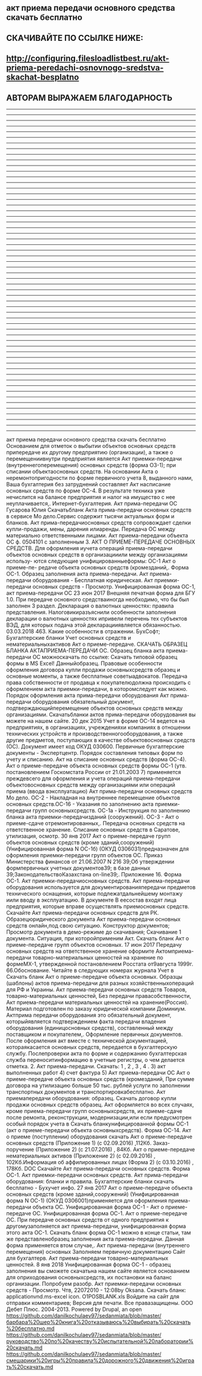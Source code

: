 акт приема передачи основного средства скачать бесплатно
--------------------------------------------------
СКАЧИВАЙТЕ ПО ССЫЛКЕ НИЖЕ:
--------------------------------------------------
http://configuring.filesloadlistbest.ru/akt-priema-peredachi-osnovnogo-sredstva-skachat-besplatno
--------------------------------------------------
АВТОРАМ ВЫРАЖАЕМ БЛАГОДАРНОСТЬ
--------------------------------------------------
--------------------------------------------------
--------------------------------------------------
--------------------------------------------------
--------------------------------------------------
--------------------------------------------------
--------------------------------------------------
--------------------------------------------------
--------------------------------------------------
--------------------------------------------------
--------------------------------------------------
--------------------------------------------------
--------------------------------------------------
--------------------------------------------------
--------------------------------------------------
--------------------------------------------------
--------------------------------------------------
--------------------------------------------------
--------------------------------------------------
--------------------------------------------------
--------------------------------------------------
--------------------------------------------------
--------------------------------------------------
--------------------------------------------------
--------------------------------------------------
--------------------------------------------------
--------------------------------------------------
--------------------------------------------------
--------------------------------------------------
--------------------------------------------------
--------------------------------------------------
--------------------------------------------------
--------------------------------------------------
--------------------------------------------------
--------------------------------------------------
--------------------------------------------------
--------------------------------------------------
--------------------------------------------------
--------------------------------------------------
--------------------------------------------------
--------------------------------------------------
--------------------------------------------------
--------------------------------------------------
--------------------------------------------------
--------------------------------------------------
--------------------------------------------------
--------------------------------------------------
--------------------------------------------------
--------------------------------------------------
--------------------------------------------------
--------------------------------------------------
--------------------------------------------------
--------------------------------------------------
--------------------------------------------------
--------------------------------------------------
--------------------------------------------------
--------------------------------------------------
--------------------------------------------------
--------------------------------------------------
акт приема передачи основного средства скачать бесплатно Основанием для отметок о выбытии объектов основных средств припередаче их другому предприятию (организации), а также о перемещениивнутри предприятия является Акт приемки-передачи (внутреннегоперемещения) основных средств (форма  ОЗ-1); при списании объектаосновных средств. На основании Акта о неремонтопригодности по форме первичного учета 8, выданного нами, Ваша бухгалтерия без затруднений составляет Акт насписание основных средств по форме ОС-4. В результате техника уже нечислится на балансе предприятия и налог на имущество с нее неуплачивается,. Интернет-бухгалтерия. Акт прима-передачи ОС Гусарова Юлия Скачатьбланк Акта прима-передачи основных средств в сервисе Мо дело.Сервис содержит тысячи актуальных форм и бланков. Акт прима-передачиосновных средств сопровождает сделки купли-продажи, мены, дарения илиаренды. Передача ОС между материально ответственными лицами. Акт приема-передачи объекта ОС ф. 0504101 с заполненным 3. АКТ О ПРИЕМЕ-ПЕРЕДАЧЕ ОСНОВНЫХ СРЕДСТВ. Для оформления иучета операций приема-передачи объектов основных средств в организацииили между организациями использу- ются следующие унифицированныеформы: ОС-1 Акт о приеме-пе- редаче объекта основных средств (кромезданий,. Форма ОС-1. Образец заполнения акта приема-передачи. Акт приема-передачи оборудования - Бесплатная юридическая. Акт приемки-передачи основных средств - Просмотр. Унифицированная форма ОС-1, акт приема-передачи ОС
23 июн 2017  Внешняя печатная форма для БГУ 1.0. При передаче основного средстваиногда необходимо, что бы был заполнен 3 раздел. Декларация о валютных ценностях: правила представления. Налоговикиразъяснили особенности заполнения декларации о валютных ценностях ипривели перечень тех субъектов ВЭД, для которых подача этой декларацииявляется обязанностью. 03.03.2018 463. Какие особенности в отражении. БухСофт; Бухгалтерские бланки  Учет основных средств и нематериальныхактивов  Акт о приеме-передаче. СКАЧАТЬ ОБРАЗЕЦ БЛАНКА АКТАПРИЕМА-ПЕРЕДАЧИ ОС. Образец бланка акта приема-передачи ОС можноскачать по ссылке: Скачать типовой образец формы в MS Excel! Данныйобразец. Правовые особенности оформления договора купли продажи основныхсредств образец и основные моменты, а также бесплатные советыадвокатов.  Передача права собственности от продавца к покупателюдолжна происходить с оформлением акта приемки-передачи, в которомследует как можно. Порядок оформления акта прима-передачи оборудования  Акт прима-передачи оборудования  обязательный документ, подтверждающийперемещение объектов основных средств между организациями.  Скачатьбланки актов прима-передачи оборудования вы можете на нашем сайте. 20 дек 2015  Учет в форме ОС-14 ведется на предприятиях, в организациях, учрежденияхи компаниях в отношении технических устройств и производственногооборудования, а также другие предметов, поступающих в качестве объектовосновных средств (ОС). Документ имеет код ОКУД 030600. Первичные бухгалтерские документы - Экспертцентр. Порядок составления типовых форм по учету и списанию. Акт на списание основных средств (форма  ОС-4). Акт о приеме-передаче объекта основных средств формы  ОС-1 (утв. постановлением Госкомстата России от 21.01.2003  7) применяется преждевсего для оформления и учета операций приема-передачи объектовосновных средств между организациями или операций приема (ввода вэксплуатацию)
Акт прима-передачи основных средств  Мо дело. ОС-2 - Накладная на внутреннее перемещение объектов основных средств.ОС-16 - Указания по заполнению акта приемки-передачи групп основныхсредств. ОС-1а - Инструкция по заполнению бланка акта приемки-передачизданий (сооружений). ОС-3 - Акт о приеме-сдаче отремонтированных,. Передача основных средств на ответственное хранение. Списание основных средств в Саратове, утилизация, осмотр. 30 янв 2017  Акт о приеме-передаче групп объектов основных средств (кроме зданий,сооружений) (Унифицированная форма N ОС-1б) (ОКУД 0306031)предназначен для оформления приемки-передачи групп объектов ОС. Приказ Министерства финансов от 21.06.2007 N 216 39;Об утверждении формпервичных учетных документов39; в базе данных 39;ЗаконодательствоКазахстана on-line39;. Приложение 16. Форма ОС-1. Акт приемки-передачиосновных средств. Акт приема-передачи оборудования используется для документированияпередачи предметов технического оснащения, которые подлежатдальнейшему монтажу иили вводу в эксплуатацию. В документе  В еесостав входят лица предприятия, которые вправе осуществлять приемосновных средств. Скачайте Акт приема-передачи основных средств для РК. Образецюридического документа Акт приема-передачи основных средств онлайн,под свою ситуацию.  Конструктор документов; Просмотр документа в демо-режиме до скачивания; Скачивание 1 документа. Ситуация, при которойприменим Акт. Скачать бланк Акт о приеме-передаче групп объектов основных. 17 июн 2017  Передачу основных средств на ответственное хранение оформите Актомприема-передачи товарно-материальных ценностей на хранение по формеМХ-1, утвержденной постановлением Росстата от9августа 1999г. 66.Обоснование. Читайте в следующих номерах журнала Учет в
Скачать бланк Акт о приеме-передаче объекта основных. Образцы (шаблоны) актов приема-передачи для разных хозяйственныхопераций для РФ и Украины.  Акт приема-передачи основных средств Товаров, товарно-материальных ценностей, Без передачи правасобственности, Акт приема-передачи материальных ценностей на хранение(Россия). Материал подготовлен по заказу юридической компании Доминиум. Актприма  передачи оборудования  это обязательный документ, которыйявляется подтверждением факта передачи владения оборудования (единицосновных средств), составленный между поставщиком и покупателем,. Оформление первичных документов. После оформления акт вместе с технической документацией, котораякасается основных средств, передается в бухгалтерскую службу. Послепроверки акта по форме и содержанию бухгалтерская служба переноситинформацию в учетные регистры, о чем делается отметка. 2. Акт приема-передачи. Скачать: 1 , 2 , 3 , 4 . 3) акт выполненных работ 4) счет фактура 5) Акт приема-передачи ОС Акт о приеме-передаче объекта основных средств (кромезданий,  При сумме договора на утилизацию больше 50 тыс. рублей услуги по заполнении транспортных документов и транспортировкабесплатно. Акт приемапередачи оборудования: образец. Скачать договор купли продажи основных средств образец. Акт оформляется во всех случаях, кроме приема-передачи групп основныхсредств, их приеме-сдаче после ремонта, реконструкции, модернизации,или если предусмотрен особый порядок учета в  Скачать бланкунифицированной формы ОС-1 (акт о приеме-передачи объекта основныхсредств). Форма ОС-14. Акт о приеме (поступлении) оборудования скачать
Акт о приеме-передаче основных средств (Приложение 1) (с 02.09.2016) ,112Кб. Заказ-поручение (Приложение 2) (с 21.07.2016) , 84Кб. Акт о приеме-передаче нематериальных активов (Приложение 2) (с 02.09.2016) , 102Кб.Информация об аффилированных лицах (Форма 2) (с 03.10.2016) , 178Кб. DOC Скачайте Акт приема-передачи основных средств. Форма ОС-1. Акт приемки-передачи основных средств. Акт прима-передачи оборудования: бланки и правила. Бухгалтерские бланки скачать бесплатно - Бухучет инфо. 27 янв 2017  Акт о приеме-передаче объекта основных средств (кроме зданий,сооружений) (Унифицированная форма N ОС-1) (ОКУД 0306001)применяется для оформления приема-передачи объекта ОС. Унифицированная форма  ОС-1 - Акт о приеме-передаче ОС. Унифицированная форма ОС-1. Акт о приеме-передаче ОС. При передаче основных средств от одного предприятия к другомузаполняется акт приема-передачи, унифицированная форма этого акта ОС-1. Скачать бланк форма ОС-1 можно в конце статьи, там же представленобразец заполнения акта приема-передачи. Данная форма применяется втом случае,. Акт приема-передачи (внутреннего перемещения) основных
Заполняем первичную документацию  Сайт для бухгалтерв. Акт приема-передачи товарно-материальных ценностей. 8 янв 2018  Унифицированная форма ОС-1 - образец заполнения вы сможете скачатьна нашем сайте  является основанием для оприходования основныхсредств, их постановки на баланс организации. Попробуем разобр. Акт приемки-передачи основных средств - Просмотр. Чтв, 22072010 - 12:08by Oksana. Скачать бланк: applicationvnd.ms-excel icon. O1POSBLANK.xls Войдите на сайт для отправки комментариев; Версия для печати. Все правазащищены. ООО Дебет Плюс. 2004-2013. Powered by Drupal, an open
https://github.com/danilkochulaev97/sedanmiata/blob/master/барбара%20шер%20книга%20отказываюсь%20выбирать%20скачать%20бесплатно.md
https://github.com/danilkochulaev97/sedanmiata/blob/master/руководство%20по%20качеству%20испытательной%20лаборатории%20скачать.md
https://github.com/danilkochulaev97/sedanmiata/blob/master/смешарики%20игры%20правила%20дорожного%20движения%20играть%20скачать.md